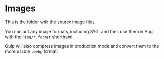 # Images
This is the folder with the source image files.

You can put any image formats, including SVG, and then use them in Pug with the `@img/*.format` shorthand.

Gulp will also compress images in production mode and convert them to the more usable `.webp` format.
